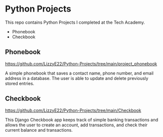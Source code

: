 # Python Projects
This repo contains Python Projects I completed at the Tech Academy.
- Phonebook
- Checkbook

## **Phonebook** ##
https://github.com/LizzyE22/Python-Projects/tree/main/project_phonebook

A simple phonebook that saves a contact name, phone number, and email address in a database. The user is able to update and delete previously stored entries.

## **Checkbook** ##
https://github.com/LizzyE22/Python-Projects/tree/main/Checkbook

This Django Checkbook app keeps track of simple banking transactions and allows the user to create an account, add transactions, and check their current balance and transactions.
